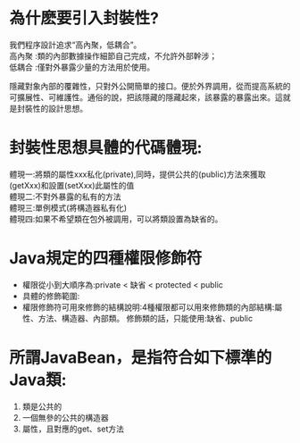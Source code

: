 # 為什麽要引入封裝性?
我們程序設計追求“高內聚，低耦合”。  
高內聚 :類的內部數據操作細節自己完成，不允許外部幹涉；  
低耦合 :僅對外暴露少量的方法用於使用。

隱藏對象內部的覆雜性，只對外公開簡單的接口。便於外界調用，從而提高系統的可擴展性、可維護性。通俗的說，把該隱藏的隱藏起來，該暴露的暴露出來。這就是封裝性的設計思想。

# 封裝性思想具體的代碼體現:
體現一:將類的屬性xxx私化(private),同時，提供公共的(public)方法來獲取(getXxx)和設置(setXxx)此屬性的值  
體現二:不對外暴露的私有的方法  
體現三:單例模式(將構造器私有化)  
體現四:如果不希望類在包外被調用，可以將類設置為缺省的。

# Java規定的四種權限修飾符
* 權限從小到大順序為:private <  缺省 < protected < public
* 具體的修飾範圍:
* 權限修飾符可用來修飾的結構說明:4種權限都可以用來修飾類的內部結構:屬性、方法、構造器、內部類。
修飾類的話，只能使用:缺省、public

# 所謂JavaBean，是指符合如下標準的Java類:
1. 類是公共的
2. 一個無參的公共的構造器
3. 屬性，且對應的get、set方法